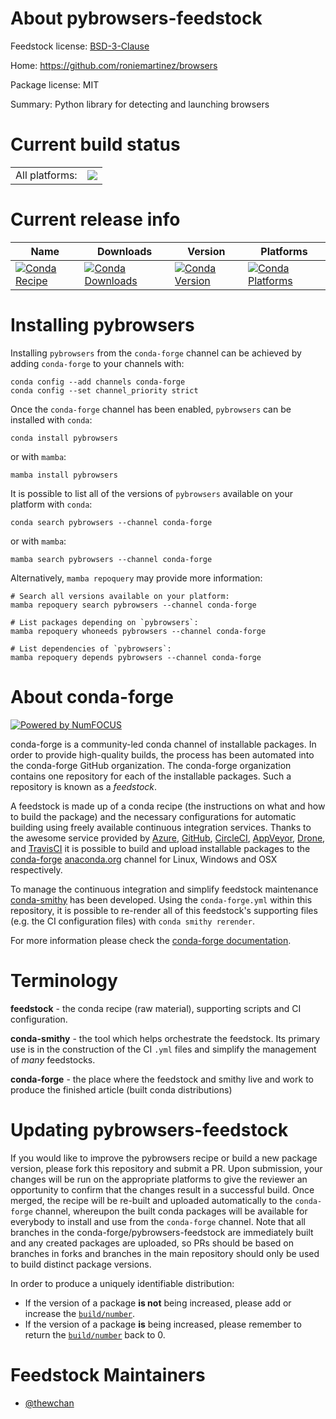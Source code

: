 About pybrowsers-feedstock
==========================

Feedstock license: [BSD-3-Clause](https://github.com/conda-forge/pybrowsers-feedstock/blob/main/LICENSE.txt)

Home: https://github.com/roniemartinez/browsers

Package license: MIT

Summary: Python library for detecting and launching browsers

Current build status
====================


<table><tr><td>All platforms:</td>
    <td>
      <a href="https://dev.azure.com/conda-forge/feedstock-builds/_build/latest?definitionId=16596&branchName=main">
        <img src="https://dev.azure.com/conda-forge/feedstock-builds/_apis/build/status/pybrowsers-feedstock?branchName=main">
      </a>
    </td>
  </tr>
</table>

Current release info
====================

| Name | Downloads | Version | Platforms |
| --- | --- | --- | --- |
| [![Conda Recipe](https://img.shields.io/badge/recipe-pybrowsers-green.svg)](https://anaconda.org/conda-forge/pybrowsers) | [![Conda Downloads](https://img.shields.io/conda/dn/conda-forge/pybrowsers.svg)](https://anaconda.org/conda-forge/pybrowsers) | [![Conda Version](https://img.shields.io/conda/vn/conda-forge/pybrowsers.svg)](https://anaconda.org/conda-forge/pybrowsers) | [![Conda Platforms](https://img.shields.io/conda/pn/conda-forge/pybrowsers.svg)](https://anaconda.org/conda-forge/pybrowsers) |

Installing pybrowsers
=====================

Installing `pybrowsers` from the `conda-forge` channel can be achieved by adding `conda-forge` to your channels with:

```
conda config --add channels conda-forge
conda config --set channel_priority strict
```

Once the `conda-forge` channel has been enabled, `pybrowsers` can be installed with `conda`:

```
conda install pybrowsers
```

or with `mamba`:

```
mamba install pybrowsers
```

It is possible to list all of the versions of `pybrowsers` available on your platform with `conda`:

```
conda search pybrowsers --channel conda-forge
```

or with `mamba`:

```
mamba search pybrowsers --channel conda-forge
```

Alternatively, `mamba repoquery` may provide more information:

```
# Search all versions available on your platform:
mamba repoquery search pybrowsers --channel conda-forge

# List packages depending on `pybrowsers`:
mamba repoquery whoneeds pybrowsers --channel conda-forge

# List dependencies of `pybrowsers`:
mamba repoquery depends pybrowsers --channel conda-forge
```


About conda-forge
=================

[![Powered by
NumFOCUS](https://img.shields.io/badge/powered%20by-NumFOCUS-orange.svg?style=flat&colorA=E1523D&colorB=007D8A)](https://numfocus.org)

conda-forge is a community-led conda channel of installable packages.
In order to provide high-quality builds, the process has been automated into the
conda-forge GitHub organization. The conda-forge organization contains one repository
for each of the installable packages. Such a repository is known as a *feedstock*.

A feedstock is made up of a conda recipe (the instructions on what and how to build
the package) and the necessary configurations for automatic building using freely
available continuous integration services. Thanks to the awesome service provided by
[Azure](https://azure.microsoft.com/en-us/services/devops/), [GitHub](https://github.com/),
[CircleCI](https://circleci.com/), [AppVeyor](https://www.appveyor.com/),
[Drone](https://cloud.drone.io/welcome), and [TravisCI](https://travis-ci.com/)
it is possible to build and upload installable packages to the
[conda-forge](https://anaconda.org/conda-forge) [anaconda.org](https://anaconda.org/)
channel for Linux, Windows and OSX respectively.

To manage the continuous integration and simplify feedstock maintenance
[conda-smithy](https://github.com/conda-forge/conda-smithy) has been developed.
Using the ``conda-forge.yml`` within this repository, it is possible to re-render all of
this feedstock's supporting files (e.g. the CI configuration files) with ``conda smithy rerender``.

For more information please check the [conda-forge documentation](https://conda-forge.org/docs/).

Terminology
===========

**feedstock** - the conda recipe (raw material), supporting scripts and CI configuration.

**conda-smithy** - the tool which helps orchestrate the feedstock.
                   Its primary use is in the construction of the CI ``.yml`` files
                   and simplify the management of *many* feedstocks.

**conda-forge** - the place where the feedstock and smithy live and work to
                  produce the finished article (built conda distributions)


Updating pybrowsers-feedstock
=============================

If you would like to improve the pybrowsers recipe or build a new
package version, please fork this repository and submit a PR. Upon submission,
your changes will be run on the appropriate platforms to give the reviewer an
opportunity to confirm that the changes result in a successful build. Once
merged, the recipe will be re-built and uploaded automatically to the
`conda-forge` channel, whereupon the built conda packages will be available for
everybody to install and use from the `conda-forge` channel.
Note that all branches in the conda-forge/pybrowsers-feedstock are
immediately built and any created packages are uploaded, so PRs should be based
on branches in forks and branches in the main repository should only be used to
build distinct package versions.

In order to produce a uniquely identifiable distribution:
 * If the version of a package **is not** being increased, please add or increase
   the [``build/number``](https://docs.conda.io/projects/conda-build/en/latest/resources/define-metadata.html#build-number-and-string).
 * If the version of a package **is** being increased, please remember to return
   the [``build/number``](https://docs.conda.io/projects/conda-build/en/latest/resources/define-metadata.html#build-number-and-string)
   back to 0.

Feedstock Maintainers
=====================

* [@thewchan](https://github.com/thewchan/)

